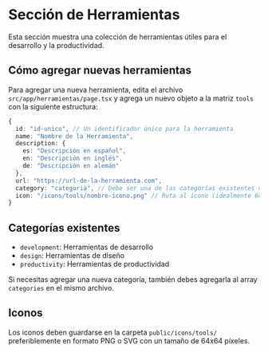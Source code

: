# Sección de Herramientas

Esta sección muestra una colección de herramientas útiles para el desarrollo y la productividad.

## Cómo agregar nuevas herramientas

Para agregar una nueva herramienta, edita el archivo `src/app/herramientas/page.tsx` y agrega un nuevo objeto a la matriz `tools` con la siguiente estructura:

```typescript
{
  id: "id-unico", // Un identificador único para la herramienta
  name: "Nombre de la Herramienta",
  description: {
    es: "Descripción en español",
    en: "Descripción en inglés",
    de: "Descripción en alemán"
  },
  url: "https://url-de-la-herramienta.com",
  category: "categoria", // Debe ser una de las categorías existentes o agregar una nueva
  icon: "/icons/tools/nombre-icono.png" // Ruta al icono (idealmente 64x64px)
}
```

## Categorías existentes

- `development`: Herramientas de desarrollo
- `design`: Herramientas de diseño
- `productivity`: Herramientas de productividad

Si necesitas agregar una nueva categoría, también debes agregarla al array `categories` en el mismo archivo.

## Iconos

Los iconos deben guardarse en la carpeta `public/icons/tools/` preferiblemente en formato PNG o SVG con un tamaño de 64x64 píxeles. 